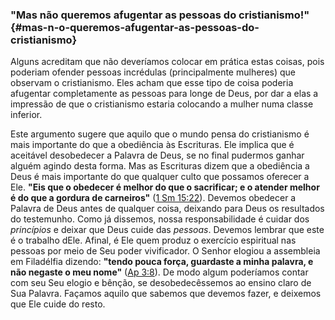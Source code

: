 ### &quot;Mas não queremos afugentar as pessoas do cristianismo!&quot; {#mas-n-o-queremos-afugentar-as-pessoas-do-cristianismo}

Alguns acreditam que não deveríamos colocar em prática estas coisas, pois poderiam ofender pessoas incrédulas (principalmente mulheres) que observam o cristianismo. Eles acham que esse tipo de coisa poderia afugentar completamente as pessoas para longe de Deus, por dar a elas a impressão de que o cristianismo estaria colocando a mulher numa classe inferior.

Este argumento sugere que aquilo que o mundo pensa do cristianismo é mais importante do que a obediência às Escrituras. Ele implica que é aceitável desobedecer a Palavra de Deus, se no final pudermos ganhar alguém agindo desta forma. Mas as Escrituras dizem que a obediência a Deus é mais importante do que qualquer culto que possamos oferecer a Ele. **&quot;Eis que o obedecer é melhor do que o sacrificar; e o atender melhor é do que a gordura de carneiros&quot;** ([1 Sm 15:22](http://bibliaonline.com.br/acf/1sm/15/22)). Devemos obedecer a Palavra de Deus antes de qualquer coisa, deixando para Deus os resultados do testemunho. Como já dissemos, nossa responsabilidade é cuidar dos _princípios_ e deixar que Deus cuide das _pessoas_. Devemos lembrar que este é o trabalho dEle. Afinal, é Ele quem produz o exercício espiritual nas pessoas por meio de Seu poder vivificador. O Senhor elogiou a assembleia em Filadélfia dizendo: **&quot;tendo pouca força, guardaste a minha palavra, e não negaste o meu nome&quot;** ([Ap 3:8](http://bibliaonline.com.br/acf/ap/3/8)). De modo algum poderíamos contar com seu Seu elogio e bênção, se desobedecêssemos ao ensino claro de Sua Palavra. Façamos aquilo que sabemos que devemos fazer, e deixemos que Ele cuide do resto.